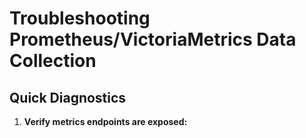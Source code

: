 # Troubleshooting Prometheus/VictoriaMetrics Data Collection

## Quick Diagnostics

1. **Verify metrics endpoints are exposed:**
